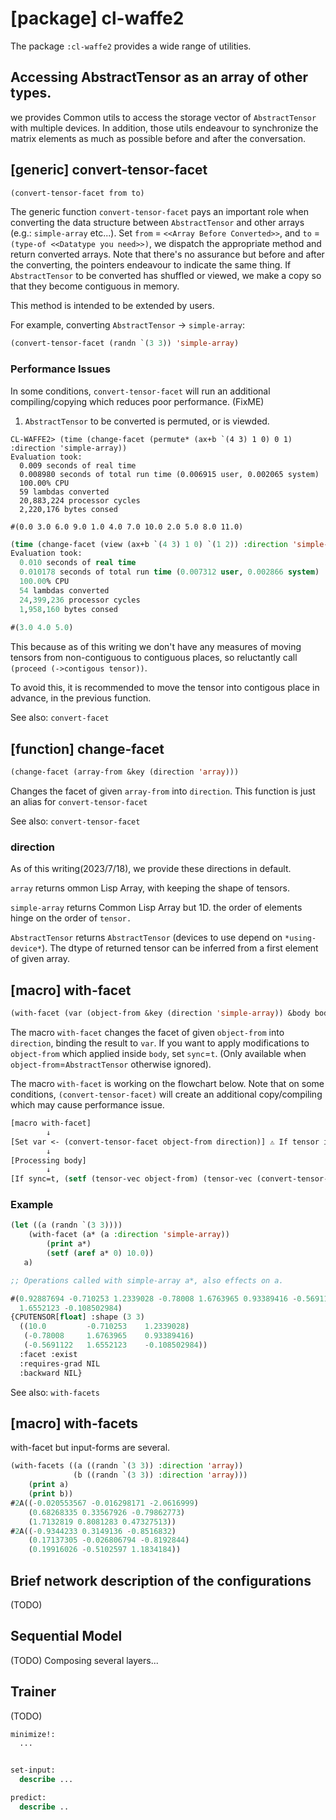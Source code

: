 
# [package] cl-waffe2
The package `:cl-waffe2` provides a wide range of utilities.
## Accessing AbstractTensor as an array of other types.
we provides Common utils to access the storage vector of `AbstractTensor` with multiple devices. In addition, those utils endeavour to synchronize the matrix elements as much as possible before and after the conversation.


## [generic] convert-tensor-facet

```lisp
(convert-tensor-facet from to)
```

The generic function `convert-tensor-facet` pays an important role when converting the data structure between `AbstractTensor` and other arrays (e.g.: `simple-array` etc...). Set `from` = `<<Array Before Converted>>`, and `to` = `(type-of <<Datatype you need>>)`, we dispatch the appropriate method and return converted arrays. Note that there's no assurance but before and after the converting, the pointers endeavour to indicate the same thing. If `AbstractTensor` to be converted has shuffled or viewed, we make a copy so that they become contiguous in memory.

This method is intended to be extended by users.

For example, converting `AbstractTensor` -> `simple-array`:

```lisp
(convert-tensor-facet (randn `(3 3)) 'simple-array)
```

### Performance Issues

In some conditions, `convert-tensor-facet` will run an additional compiling/copying which reduces poor performance. (FixME)

1. `AbstractTensor` to be converted is permuted, or is viewded.

```
CL-WAFFE2> (time (change-facet (permute* (ax+b `(4 3) 1 0) 0 1) :direction 'simple-array))
Evaluation took:
  0.009 seconds of real time
  0.008980 seconds of total run time (0.006915 user, 0.002065 system)
  100.00% CPU
  59 lambdas converted
  20,883,224 processor cycles
  2,220,176 bytes consed
  
#(0.0 3.0 6.0 9.0 1.0 4.0 7.0 10.0 2.0 5.0 8.0 11.0)
```

```lisp
(time (change-facet (view (ax+b `(4 3) 1 0) `(1 2)) :direction 'simple-array))
Evaluation took:
  0.010 seconds of real time
  0.010178 seconds of total run time (0.007312 user, 0.002866 system)
  100.00% CPU
  54 lambdas converted
  24,399,236 processor cycles
  1,958,160 bytes consed
  
#(3.0 4.0 5.0)
```

This because as of this writing we don't have any measures of moving tensors from non-contiguous to contiguous places, so reluctantly call `(proceed (->contigous tensor))`.

To avoid this, it is recommended to move the tensor into contigous place in advance, in the previous function.

See also: `convert-facet`


## [function] change-facet

```lisp
(change-facet (array-from &key (direction 'array)))
```

Changes the facet of given `array-from` into `direction`. This function is just an alias for `convert-tensor-facet`

See also: `convert-tensor-facet`

### direction

As of this writing(2023/7/18), we provide these directions in default.

`array` returns ommon Lisp Array, with keeping the shape of tensors.

`simple-array` returns Common Lisp Array but 1D. the order of elements hinge on the order of `tensor.`

`AbstractTensor` returns `AbstractTensor` (devices to use depend on `*using-device*`). The dtype of returned tensor can be inferred from a first element of given array.


## [macro] with-facet

```lisp
(with-facet (var (object-from &key (direction 'simple-array)) &body body))
```

The macro `with-facet` changes the facet of given `object-from` into `direction`, binding the result to `var`. If you want to apply modifications to `object-from` which applied inside `body`, set `sync`=`t`. (Only available when `object-from`=`AbstractTensor` otherwise ignored).

The macro `with-facet` is working on the flowchart below. Note that on some conditions, `(convert-tensor-facet)` will create an additional copy/compiling which may cause performance issue.

```lisp
[macro with-facet]
        ↓
[Set var <- (convert-tensor-facet object-from direction)] ⚠️ If tensor is viewed/permuted, an additional compiling is invoked!
        ↓
[Processing body]
        ↓
[If sync=t, (setf (tensor-vec object-from) (tensor-vec (convert-tensor-facet var 'AbstractTensor)))]
```

### Example

```lisp
(let ((a (randn `(3 3))))
    (with-facet (a* (a :direction 'simple-array))
        (print a*)
        (setf (aref a* 0) 10.0))
   a)

;; Operations called with simple-array a*, also effects on a.

#(0.92887694 -0.710253 1.2339028 -0.78008 1.6763965 0.93389416 -0.5691122
  1.6552123 -0.108502984) 
{CPUTENSOR[float] :shape (3 3)  
  ((10.0         -0.710253    1.2339028)
   (-0.78008     1.6763965    0.93389416)
   (-0.5691122   1.6552123    -0.108502984))
  :facet :exist
  :requires-grad NIL
  :backward NIL}
```

See also: `with-facets`

## [macro] with-facets

with-facet but input-forms are several.


```lisp
(with-facets ((a ((randn `(3 3)) :direction 'array))
              (b ((randn `(3 3)) :direction 'array)))
    (print a)
    (print b))
#2A((-0.020553567 -0.016298171 -2.0616999)
    (0.68268335 0.33567926 -0.79862773)
    (1.7132819 0.8081283 0.47327513)) 
#2A((-0.9344233 0.3149136 -0.8516832)
    (0.17137305 -0.026806794 -0.8192844)
    (0.19916026 -0.5102597 1.1834184)) 
```

## Brief network description of the configurations
(TODO)
## Sequential Model
(TODO) Composing several layers...
## Trainer
(TODO)

```lisp
minimize!:
  ...


set-input:
  describe ...

predict:
  describe ..
```